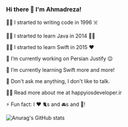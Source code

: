 ### Hi there 👋 I'm Ahmadreza!



💁‍♂️  I strarted to writing code in 1996 ☠️

💁‍♂️  I strarted to learn Java in 2014 🤷‍♂️

💁‍♂️  I strarted to learn Swift in 2015 ❤️

🔭  I’m currently working on Persian Justify 😉

🌱  I’m currently learning Swift more and more!

💬  Don't ask me anything, I don't like to talk.

👨‍💻  Read more about me at happyiosdeveloper.ir

⚡  Fun fact: I ❤️ 🐈s and 🚘s and 🎵!



![Anurag's GitHub stats](https://github-readme-stats.vercel.app/api?username=happyiosdeveloper&show_icons=true&theme=github_dark)
